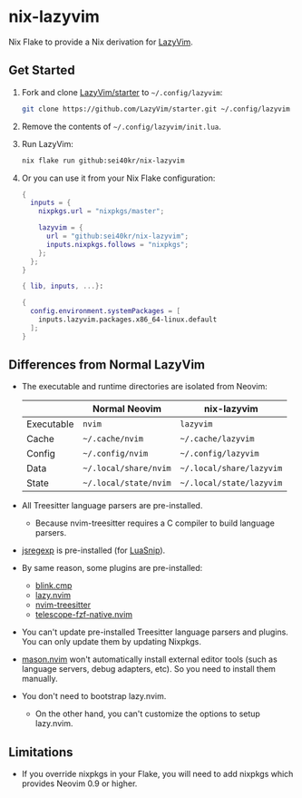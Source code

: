 # nix-lazyvim

Nix Flake to provide a Nix derivation for [LazyVim](https://github.com/LazyVim/LazyVim).

## Get Started

1. Fork and clone [LazyVim/starter](https://github.com/LazyVim/starter) to `~/.config/lazyvim`:

   ```sh
   git clone https://github.com/LazyVim/starter.git ~/.config/lazyvim
   ```

1. Remove the contents of `~/.config/lazyvim/init.lua`.
1. Run LazyVim:

   ```sh
   nix flake run github:sei40kr/nix-lazyvim
   ```

1. Or you can use it from your Nix Flake configuration:

   ```nix
   {
     inputs = {
       nixpkgs.url = "nixpkgs/master";

       lazyvim = {
         url = "github:sei40kr/nix-lazyvim";
         inputs.nixpkgs.follows = "nixpkgs";
       };
     };
   }
   ```

   ```nix
   { lib, inputs, ...}:

   {
     config.environment.systemPackages = [
       inputs.lazyvim.packages.x86_64-linux.default
     ];
   }
   ```

## Differences from Normal LazyVim

- The executable and runtime directories are isolated from Neovim:

  |            | Normal Neovim         | nix-lazyvim              |
  | ---------- | --------------------- | ------------------------ |
  | Executable | `nvim`                | `lazyvim`                |
  | Cache      | `~/.cache/nvim`       | `~/.cache/lazyvim`       |
  | Config     | `~/.config/nvim`      | `~/.config/lazyvim`      |
  | Data       | `~/.local/share/nvim` | `~/.local/share/lazyvim` |
  | State      | `~/.local/state/nvim` | `~/.local/state/lazyvim` |

- All Treesitter language parsers are pre-installed.
  - Because nvim-treesitter requires a C compiler to build language parsers.
- [jsregexp](https://github.com/kmarius/jsregexp) is pre-installed (for [LuaSnip](https://github.com/L3MON4D3/LuaSnip)).
- By same reason, some plugins are pre-installed:
  - [blink.cmp](https://github.com/Saghen/blink.cmp)
  - [lazy.nvim](https://github.com/folke/lazy.nvim)
  - [nvim-treesitter](https://github.com/nvim-treesitter/nvim-treesitter)
  - [telescope-fzf-native.nvim](https://github.com/nvim-telescope/telescope-fzf-native.nvim)
- You can't update pre-installed Treesitter language parsers and plugins.
  You can only update them by updating Nixpkgs.
- [mason.nvim](https://github.com/williamboman/mason.nvim) won't automatically install external editor tools (such as language servers, debug adapters, etc).
  So you need to install them manually.
- You don't need to bootstrap lazy.nvim.
  - On the other hand, you can't customize the options to setup lazy.nvim.

## Limitations

- If you override nixpkgs in your Flake, you will need to add nixpkgs which
  provides Neovim 0.9 or higher.
